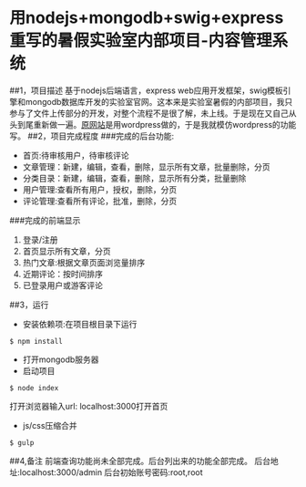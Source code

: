 # 用nodejs+mongodb+swig+express重写的暑假实验室内部项目-内容管理系统 

##1，项目描述
基于nodejs后端语言，express web应用开发框架，swig模板引擎和mongodb数据库开发的实验室官网。这本来是实验室暑假的内部项目，我只参与了文件上传部分的开发，对整个流程不是很了解，未上线。于是现在又自己从头到尾重新做一遍。[原网站][1]是用wordpress做的，于是我就模仿wordpress的功能写。
##2，项目完成程度
###完成的后台功能:
* 首页:待审核用户，待审核评论
* 文章管理：新建，编辑，查看，删除，显示所有文章，批量删除，分页
* 分类目录：新建，编辑，查看，删除，显示所有分类，批量删除
* 用户管理:查看所有用户，授权，删除，分页
* 评论管理:查看所有评论，批准，删除，分页

###完成的前端显示
 1. 登录/注册
 2. 首页显示所有文章，分页
 3. 热门文章:根据文章页面浏览量排序
 4. 近期评论：按时间排序
 5. 已登录用户或游客评论
 
##3，运行
* 安装依赖项:在项目根目录下运行
```
$ npm install
```
* 打开mongodb服务器
*  启动项目
```
$ node index
```
打开浏览器输入url: localhost:3000打开首页
*  js/css压缩合并
```
$ gulp
```
##4,备注
前端查询功能尚未全部完成。后台列出来的功能全部完成。
后台地址:localhost:3000/admin
后台初始账号密码:root,root

  [1]: http://www.new-thread.com/